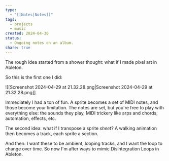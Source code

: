 ```yaml
---
type:
  - "[[Notes|Notes]]"
tags:
  - projects
  - music
created: 2024-04-30
status:
  - Ongoing notes on an album.
share: true
---
```


The rough idea started from a shower thought: what if I made pixel art in Ableton.

So this is the first one I did:

![[Screenshot 2024-04-29 at 21.32.28.png|Screenshot 2024-04-29 at 21.32.28.png]]

Immediately I had a ton of fun. A sprite becomes a set of MIDI notes, and those become your limitation. The notes are set, but you're free to play with everything else: the sounds they play, MIDI trickery like arps and chords, automation, effects, etc.

The second idea: what if I transpose a sprite _sheet_? A walking animation then becomes a track, each sprite a section.

And then: I want these to be ambient, looping tracks, and I want the loop to change over time. So now I'm after ways to mimic Disintegration Loops in Ableton.